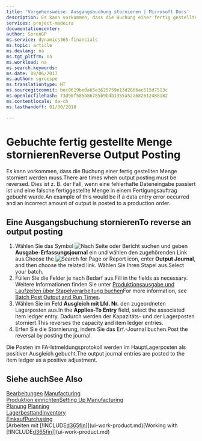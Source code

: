 ```yaml
---
title: 'Vorgehensweise: Ausgangsbuchung stornieren | Microsoft Docs'
description: Es kann vorkommen, dass die Buchung einer fertig gestellten Menge storniert werden muss. Dies ist z. B. der Fall, wenn eine fehlerhafte Dateneingabe passiert ist und eine falsche fertiggestellte Menge in einem Fertigungsauftrag gebucht wurde.
services: project-madeira
documentationcenter: 
author: SorenGP
ms.service: dynamics365-financials
ms.topic: article
ms.devlang: na
ms.tgt_pltfrm: na
ms.workload: na
ms.search.keywords: 
ms.date: 09/06/2017
ms.author: sgroespe
ms.translationtype: HT
ms.sourcegitcommit: bec0619be0a65e3625759e13d2866ac615d7513c
ms.openlocfilehash: 73d90f585b86785b9bdb1355a52a682612488182
ms.contentlocale: de-ch
ms.lasthandoff: 01/30/2018

---
```

# <a name="reverse-output-posting"></a><span data-ttu-id="3b87e-104">Gebuchte fertig gestellte Menge stornieren</span><span class="sxs-lookup"><span data-stu-id="3b87e-104">Reverse Output Posting</span></span>
<span data-ttu-id="3b87e-105">Es kann vorkommen, dass die Buchung einer fertig gestellten Menge storniert werden muss.</span><span class="sxs-lookup"><span data-stu-id="3b87e-105">There are times when output posting must be reversed.</span></span> <span data-ttu-id="3b87e-106">Dies ist z. B. der Fall, wenn eine fehlerhafte Dateneingabe passiert ist und eine falsche fertiggestellte Menge in einem Fertigungsauftrag gebucht wurde.</span><span class="sxs-lookup"><span data-stu-id="3b87e-106">An example of this would be if a data entry error occurred and an incorrect amount of output is posted to a production order.</span></span>  

## <a name="to-reverse-an-output-posting"></a><span data-ttu-id="3b87e-107">Eine Ausgangsbuchung stornieren</span><span class="sxs-lookup"><span data-stu-id="3b87e-107">To reverse an output posting</span></span>  
1.  <span data-ttu-id="3b87e-108">Wählen Sie das Symbol ![Nach Seite oder Bericht suchen](media/ui-search/search_small.png "Nach Seite oder Bericht suchen") und geben **Ausgabe-Erfassungsjournal** ein und wählen den zugehörenden Link aus.</span><span class="sxs-lookup"><span data-stu-id="3b87e-108">Choose the ![Search for Page or Report](media/ui-search/search_small.png "Search for Page or Report icon") icon, enter **Output Journal**, and then choose the related link.</span></span> <span data-ttu-id="3b87e-109">Wählen Sie Ihren Stapel aus.</span><span class="sxs-lookup"><span data-stu-id="3b87e-109">Select your batch.</span></span>  
2. <span data-ttu-id="3b87e-110">Füllen Sie die Felder je nach Bedarf aus.</span><span class="sxs-lookup"><span data-stu-id="3b87e-110">Fill in the fields as necessary.</span></span> <span data-ttu-id="3b87e-111">Weitere Informationen finden Sie unter [Produktionsausgabe und Laufzeiten über Stapelverarbeitung buchen](production-how-to-post-output-quantity.md)</span><span class="sxs-lookup"><span data-stu-id="3b87e-111">For more information, see [Batch Post Output and Run Times](production-how-to-post-output-quantity.md).</span></span>
3.  <span data-ttu-id="3b87e-112">Wählen Sie im Feld **Ausgleich mit Lfd. Nr.** den zugeordneten Lagerposten aus.</span><span class="sxs-lookup"><span data-stu-id="3b87e-112">In the **Applies-To Entry** field, select the associated item ledger entry.</span></span> <span data-ttu-id="3b87e-113">Dadurch werden der Kapazitäts- und der Lagerposten storniert.</span><span class="sxs-lookup"><span data-stu-id="3b87e-113">This reverses the capacity and item ledger entries.</span></span>  
4. <span data-ttu-id="3b87e-114">Erfen Sie die Stornierung, indem Sie das Erf.-Journal buchen.</span><span class="sxs-lookup"><span data-stu-id="3b87e-114">Post the reversal by posting the journal.</span></span>  

<span data-ttu-id="3b87e-115">Die Posten im FA-Istmeldungsprotokoll werden im HauptLagerposten als positiver Ausgleich gebucht.</span><span class="sxs-lookup"><span data-stu-id="3b87e-115">The output journal entries are posted to the item ledger as a positive adjustment.</span></span>  

## <a name="see-also"></a><span data-ttu-id="3b87e-116">Siehe auch</span><span class="sxs-lookup"><span data-stu-id="3b87e-116">See Also</span></span>  
 <span data-ttu-id="3b87e-117">[Bearbeitungen](production-manage-manufacturing.md)  </span><span class="sxs-lookup"><span data-stu-id="3b87e-117">[Manufacturing](production-manage-manufacturing.md)  </span></span>  
 [<span data-ttu-id="3b87e-118">Produktion einrichten</span><span class="sxs-lookup"><span data-stu-id="3b87e-118">Setting Up Manufacturing</span></span>](production-configure-production-processes.md)  
 <span data-ttu-id="3b87e-119">[Planung](production-planning.md)    </span><span class="sxs-lookup"><span data-stu-id="3b87e-119">[Planning](production-planning.md)    </span></span>  
 [<span data-ttu-id="3b87e-120">Lagerbesttand</span><span class="sxs-lookup"><span data-stu-id="3b87e-120">Inventory</span></span>](inventory-manage-inventory.md)  
 [<span data-ttu-id="3b87e-121">Einkauf</span><span class="sxs-lookup"><span data-stu-id="3b87e-121">Purchasing</span></span>](purchasing-manage-purchasing.md)  
 <span data-ttu-id="3b87e-122">[Arbeiten mit [!INCLUDE[d365fin](includes/d365fin_md.md)]](ui-work-product.md)</span><span class="sxs-lookup"><span data-stu-id="3b87e-122">[Working with [!INCLUDE[d365fin](includes/d365fin_md.md)]](ui-work-product.md)</span></span>  

